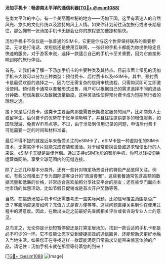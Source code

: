 **汤加手机卡：畅游南太平洋的通信利器[[TG💪+ @esim1088](https://t.me/s/esim1088)]**

在南太平洋的中心，有一个美丽而神秘的地方——汤加王国。这里有着迷人的自然风光、悠久的文化传统以及独特的风土人情。如果你计划前往汤加旅行或者长期居住，那么拥有一张汤加手机卡无疑会让你的旅程更加便捷和愉快。

汤加手机卡不仅仅是一张普通的SIM卡，它更是你与这个世界保持联系的重要桥梁。无论是打电话、发短信还是使用互联网，一张好的手机卡都能为你提供稳定且快速的服务。对于游客来说，选择一款适合自己的手机卡至关重要，因为它直接影响到你的旅行体验。

首先，让我们来了解一下汤加手机卡的主要种类及其特点。目前市面上常见的汤加手机卡大致可以分为三种类型：预付费卡、后付费卡以及eSIM卡。其中，预付费卡是最受欢迎的选择之一，因为它无需复杂的信用审核流程，只需购买即可立即激活使用。预付费卡通常以套餐形式出售，用户可以根据自己的需求选择不同的通话分钟数、短信条数以及数据流量额度。这种灵活性使得预付费卡成为短期旅行者的理想之选。

接下来是后付费卡，这类卡主要面向那些需要长期稳定服务的用户，比如商务人士或留学生。后付费卡的优势在于账单清晰明了，并且往往提供更多的增值服务，如国际漫游、免费WiFi热点等。不过，由于涉及到信用记录的问题，申请后付费卡可能需要一定的时间和材料准备。

最后不得不提的就是近年来备受关注的eSIM卡了。eSIM卡是一种虚拟化的SIM卡技术，无需实体卡片就能完成安装和激活。对于经常更换设备或追求轻便出行的人来说，eSIM卡无疑是最佳伴侣。通过支持eSIM功能的智能手机，你可以轻松切换运营商网络，享受全球范围内的无缝连接。

除了上述几种基本分类外，还有一些针对特定场景设计的特色产品值得关注。例如，有些公司推出了专为国际游客设计的“旅游套餐”，这些套餐通常包含高额的数据流量和低廉的价格，非常适合喜欢拍照分享社交平台的朋友；还有些专门面向本地市场的优惠活动，比如节假日促销或是首次开户奖励等等。

当然，在挑选汤加手机卡时还需要考虑一些实际问题，比如信号覆盖范围是否广泛？客服响应速度如何？充值方式是否方便等等。这些问题直接关系到你在使用过程中的满意度。因此，在做出决定之前最好先查阅相关评价或者咨询专业人士的意见。

总而言之，无论你是计划短暂停留还是打算定居汤加，找到一款合适的手机卡都是必不可少的一环。它不仅能让您享受到便捷高效的通信服务，还能帮助您更好地融入当地生活。如果您正在寻找这样一款既能满足日常需求又能带来惊喜体验的产品，请记住：汤加手机卡就在那里等待着您的到来！

[[TG💪+ @esim1088](https://t.me/s/esim1088) ![Image](https://i.postimg.cc/4NQfJmqS/Snipaste-2025-05-13-00-14-12.png)]